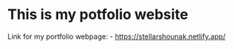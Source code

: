 # This is my potfolio website
Link for my portfolio webpage: - https://stellarshounak.netlify.app/

